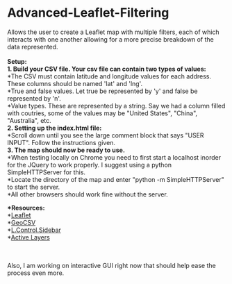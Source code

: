 # Advanced-Leaflet-Filtering
Allows the user to create a Leaflet map with multiple filters, each of which interacts with one another allowing for a more precise breakdown of the data represented.
<br><br>
__Setup:__<br>
__1. Build your CSV file. Your csv file can contain two types of values:__ <br>
  *The CSV must contain latitude and longitude values for each address. These columns should be named 'lat' and 'lng'.<br>
  *True and false values. Let true be represented by 'y' and false be represented by 'n'.<br>
  *Value types. These are represented by a string. Say we had a column filled with coutries, some of the values may be           "United States", "China", "Australia", etc.<br>
__2. Setting up the index.html file:__<br>
  *Scroll down until you see the large comment block that says "USER INPUT". Follow the instructions given.<br>
__3. The map should now be ready to use.__<br>
  *When testing locally on Chrome you need to first start a localhost inorder for the JQuery to work properly. I suggest using a  python SimpleHTTPServer for this. <br>
    *Locate the directory of the map and enter "python -m SimpleHTTPServer" to start the server.<br>
  *All other browsers should work fine without the server.<br>

__*Resources:__<br>
  *[Leaflet](http://leafletjs.com/) <br>
  *[GeoCSV](https://github.com/joker-x/Leaflet.geoCSV) <br>
  *[L.Control.Sidebar](https://github.com/turbo87/leaflet-sidebar/) <br>
  *[Active Layers](https://github.com/vogdb/Leaflet.ActiveLayers) <br>
  
  <br><br>
  Also, I am working on interactive GUI right now that should help ease the process even more.
